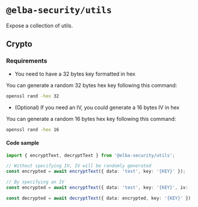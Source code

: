 # `@elba-security/utils`

Expose a collection of utils.

## Crypto

### Requirements

- You need to have a 32 bytes key formatted in hex

You can generate a random 32 bytes hex key following this command:

```bash
openssl rand -hex 32
```

- (Optional) If you need an IV, you could generate a 16 bytes IV in hex

You can generate a random 16 bytes hex key following this command:

```bash
openssl rand -hex 16
```

#### Code sample

```ts
import { encryptText, decryptText } from '@elba-security/utils';

// Without specifying IV, IV will be randomly generated
const encrypted = await encryptText({ data: 'test', key: '{KEY}' });

// By specifying an IV
const encrypted = await encryptText({ data: 'test', key: '{KEY}', iv: '{IV}' });

const decrypted = await decryptText({ data: encrypted, key: '{KEY}' });
```
